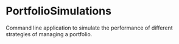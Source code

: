# PortfolioSimulations
Command line application to simulate the performance of different strategies of managing a portfolio.
